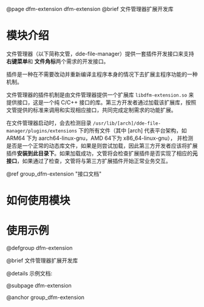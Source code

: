 @page dfm-extension dfm-extension 
@brief 文件管理器扩展开发库

# 模块介绍

文件管理器（以下简称文管，dde-file-manager）提供一套插件开发接口来支持**右键菜单**和 **文件角标**两个需求的开发接口。

插件是一种在不需要改动并重新编译主程序本身的情况下去扩展主程序功能的一种机制。

文件管理器的插件机制是由文件管理器提供一个扩展库 `libdfm-extension.so` 来提供接口，这是一个纯 C/C++ 接口的库。第三方开发者通过加载该扩展库，按照文管提供的标准来调用和实现相应接口，共同完成定制需求的功能扩展。

在文件管理器启动时，会去检测目录 `/usr/lib/[arch]/dde-file-manager/plugins/extensions` 下的所有文件（其中 [arch] 代表平台架构，如 ARM64 下为 aarch64-linux-gnu，AMD 64下为 x86_64-linux-gnu）， 并检测是否是一个正常的动态库文件，如果是则尝试加载，因此第三方开发者应该将扩展插件**安装到此目录下**。如果加载成功，文管将会检查扩展插件是否实现了相应的**元接口**，如果通过了检查，文管将与第三方扩展插件开始正常业务交互。

@ref group_dfm-extension "接口文档"

# 如何使用模块



# 使用示例



@defgroup dfm-extension

@brief 文件管理器扩展开发库

@details 示例文档:

@subpage dfm-extension

@anchor group_dfm-extension

